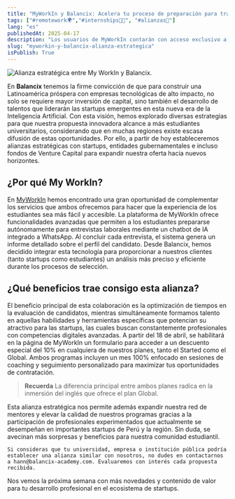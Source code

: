 ```yaml
---
title: "MyWorkIn y Balancix: Acelera tu proceso de preparación para trabajar en una startup"
tags: ["#remotework🌍","#internships🧑‍🎓", "#alianzas🤝"]
lang: "es"
publishedAt: 2025-04-17
description: "Los usuarios de MyWorkIn contarán con acceso exclusivo a nuestros programas de formación y conexión con startups. Ratificando así nuestro compromiso de impulsar a jóvenes universitarios a iniciar sus carreras en entornos dinámicos y de constante innovación."
slug: "myworkin-y-balancix-alianza-estrategica"
isPublish: True
---
```

![Alianza estratégica entre My WorkIn y Balancix.](/blog-imgs/alianza-estrategica.png)

En **Balancix** tenemos la firme convicción de que para construir una Latinoamérica próspera con empresas tecnológicas de alto impacto, no solo se requiere mayor inversión de capital, sino también el desarrollo de talentos que liderarán las startups emergentes en esta nueva era de la Inteligencia Artificial. Con esta visión, hemos explorado diversas estrategias para que nuestra propuesta innovadora alcance a más estudiantes universitarios, considerando que en muchas regiones existe escasa difusión de estas oportunidades. Por ello, a partir de hoy estableceremos alianzas estratégicas con startups, entidades gubernamentales e incluso fondos de Venture Capital para expandir nuestra oferta hacia nuevos horizontes.

## ¿Por qué My WorkIn?

En [MyWorkIn](https://www.workin2.com/) hemos encontrado una gran oportunidad de complementar los servicios que ambos ofrecemos para hacer que la experiencia de los estudiantes sea más fácil y accesible. La plataforma de MyWorkIn ofrece funcionalidades avanzadas que permiten a los estudiantes prepararse autónomamente para entrevistas laborales mediante un chatbot de IA integrado a WhatsApp. Al concluir cada entrevista, el sistema genera un informe detallado sobre el perfil del candidato. Desde Balancix, hemos decidido integrar esta tecnología para proporcionar a nuestros clientes (tanto startups como estudiantes) un análisis más preciso y eficiente durante los procesos de selección.

## ¿Qué beneficios trae consigo esta alianza?

El beneficio principal de esta colaboración es la optimización de tiempos en la evaluación de candidatos, mientras simultáneamente formamos talento en aquellas habilidades y herramientas específicas que potencian su atractivo para las startups, las cuales buscan constantemente profesionales con competencias digitales avanzadas. A partir del 18 de abril, se habilitará en la página de MyWorkIn un formulario para acceder a un descuento especial del 10% en cualquiera de nuestros planes, tanto el Started como el Global. Ambos programas incluyen un mes 100% enfocado en sesiones de coaching y seguimiento personalizado para maximizar tus oportunidades de contratación. 

> __Recuerda__ La diferencia principal entre ambos planes radica en la inmersión del inglés que ofrece el plan Global.

Esta alianza estratégica nos permite además expandir nuestra red de mentores y elevar la calidad de nuestros programas gracias a la participación de profesionales experimentados que actualmente se desempeñan en importantes startups de Perú y la región. Sin duda, se avecinan más sorpresas y beneficios para nuestra comunidad estudiantil.

```
Si consideras que tu universidad, empresa o institución pública podría establecer una alianza similar con nosotros, no dudes en contactarnos a hann@balancix-academy.com. Evaluaremos con interés cada propuesta recibida.
```

Nos vemos la próxima semana con más novedades y contenido de valor para tu desarrollo profesional en el ecosistema de startups.